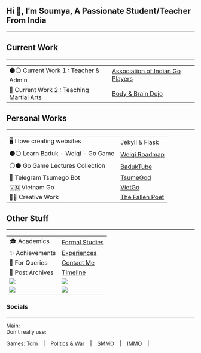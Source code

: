 ## Hi 👋, I’m Soumya, A Passionate Student/Teacher From India
---

## Current Work
---
|                                          |                                                          |
| ---------------------------------------- | -------------------------------------------------------- |
| ⚫⚪ Current Work 1 : Teacher & Admin      | [Association of Indian Go Players](https://aigp.org.in/) |
| 🥋 Current Work 2 : Teaching Martial Arts | [Body & Brain Dojo](/project/B&B-Dojo)                   |

## Personal Works
---

|                                  |                                             |
| -------------------------------- | ------------------------------------------- |
| 🖥️ I love creating websites       | Jekyll & Flask                              |
| ⚫⚪ Learn Baduk - Weiqi - Go Game | [Weiqi Roadmap](https://weiqi.soumyak4.in/) |
| ⚪⚫ Go Game Lectures Collection   | [BadukTube](https://baduktube.soumyak4.in/) |
| 🤖 Telegram Tsumego Bot           | [TsumeGod](https://tsumegod.soumyak4.in/)   |
| 🇻🇳 Vietnam Go                     | [VietGo](https://viet-go.soumyak4.in/)      |
| ✍🏽 Creative Work                  | [The Fallen Poet](/Artist)                  |

## Other Stuff
---

|                                                                                                                   |                                                                                                                      |
| ----------------------------------------------------------------------------------------------------------------- | -------------------------------------------------------------------------------------------------------------------- |
| 🎓 Academics                                                                                                       | [Formal Studies](/Academics)                                                                                         |
| ✨ Achievements                                                                                                    | [Experiences](/Experiences)                                                                                          |
| 💬 For Queries                                                                                                     | [Contact Me](https://t.me/soumyak4)                                                                                  |
| 📮 Post Archives                                                                                                   | [Timeline](/Timeline)                                                                                                |
| ![](http://github-profile-summary-cards.vercel.app/api/cards/profile-details?username=SoumyaK4&theme=github_dark) | ![](http://github-profile-summary-cards.vercel.app/api/cards/repos-per-language?username=SoumyaK4&theme=github_dark) |
| ![](https://komarev.com/ghpvc/?username=soumyak4&label=Profile%20views&color=brightgreen)                         | ![](https://cdn.buymeacoffee.com/buttons/v2/default-yellow.png)                                                      |

### Socials
---
Main: 
<a href="https://github.com/SoumyaK4" target="_blank" class="fab fa-github"></a>
<a href="https://youtube.com/@SoumyaK4" target="_blank" class="fab fa-youtube"></a>
<a href="https://instagram.com/SoumyaK4" target="_blank" class="fab fa-instagram"></a>
<a href="https://twitch.tv/SoumyaK4" target="_blank" class="fab fa-twitch"></a>
<a href="https://t.me/SoumyaK4" target="_blank" class="fab fa-telegram"></a>
<a href="https://en.wikipedia.org/wiki/User:SoumyaK4" target="_blank" class="fab fa-wikipedia-w"></a>
<br>
Don't really use: 
<a rel="me" href="https://mastodon.social/@SoumyaK4" target="_blank" class="fab fa-mastodon"></a>
<a href="https://bsky.app/profile/soumyak4.bsky.social" target="_blank" class="fab fa-bluesky"></a>
<a href="https://www.linkedin.com/in/soumyak4/" target="_blank" class="fab fa-linkedin"></a>
<a href="https://www.tumblr.com/soumyak4" target="_blank" class="fab fa-tumblr"></a>
<a href="https://www.reddit.com/user/SoumyaK4/" target="_blank" class="fab fa-reddit"></a>
<a href="https://in.pinterest.com/SoumyaK4/" target="_blank" class="fab fa-pinterest"></a>
<a href="https://www.threads.net/@soumyak4" target="_blank" class="fab fa-threads"></a>
<a href="https://x.com/SoumyaK4_" target="_blank" class="fab fa-twitter"></a>
<a href="https://www.facebook.com/SoumyaK4" target="_blank" class="fab fa-facebook"></a>
<br>

Games: 
<a href="https://www.torn.com/profiles.php?XID=2361200" target="_blank" class="fas">Torn</a> &ensp; | &ensp;
<a href="https://politicsandwar.com/nation/id=626478" target="_blank" class="fas">Politics & War</a> &ensp; | &ensp;
<a href="https://web.simple-mmo.com/user/view/952187" target="_blank" class="fas">SMMO</a> &ensp; | &ensp;
<a href="https://web.idle-mmo.com/@ShadowKC" target="_blank" class="fas">IMMO</a> &ensp; | &ensp;
<a href="https://politicsandwar.com/nation/id=626478" target="_blank" class="fas"></a>
<a href="https://politicsandwar.com/nation/id=626478" target="_blank" class="fas"></a>
